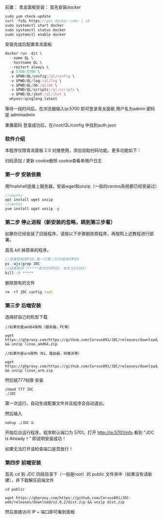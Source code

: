 前置：
青龙面板安装：
首先安装docker

```jsx
sudo yum check-update
curl -fsSL https://get.docker.com/ | sh
sudo systemctl start docker
sudo systemctl status docker
sudo systemctl enable docker
```

安装完成后配置青龙面板

```jsx
docker run -dit \
  --name QL \
  --hostname QL \
  --restart always \
  -p 5700:5700 \
  -v $PWD/QL/config:/ql/config \
  -v $PWD/QL/log:/ql/log \
  -v $PWD/QL/db:/ql/db \
  -v $PWD/QL/scripts:/ql/scripts \
  -v $PWD/QL/jbot:/ql/jbot \
  whyour/qinglong:latest
```

等待一段时间后，在浏览器输入ip:5700 即可登录青龙面板
用户名为admin 密码是 adminadmin

重置密码
登录成功后，在/root/QL/config 中找到auth.json

### **软件介绍**

本程序仅限青龙面板 2.0 对接使用，添加自助扫码功能。更多功能如下：

扫码添加 / 更新 cookie删除 cookie查看单用户日志




### **第一步 安装依赖**

用finalshell连接上服务器。安装wget和unzip（一般的centos系统都已经安装过）

```jsx
//ubuntu
apt install wget unzip
//centos
yum install wget unzip -y
```
### 第二步 停止进程（新安装的忽略，跳到第三步看）

如果你已经安装了旧版程序，请按以下步骤删除原程序，再按照上述教程进行部署。

首先 kill 掉原来的程序。

```jsx
//查看原程序PID,第一行第二列为程序的PID
ps -ajx|grep JDC
//结束程序（*****改为你的PID，本文为24303）
kill -9 *****
```

删除原有的文件

```jsx
rm -rf JDC config.toml
```

### 第三步 后端安装

选择好自己的机型下载

```
//如果你是amd64架构（服务器，PC等）

wget https://ghproxy.com/https://github.com/Corvus091/JDC/releases/download/v2.0.2/linux_amd64.zip && unzip linux_amd64.zip

//如果你是arm架构（N1，路由器，树莓派等）

wget https://ghproxy.com/https://github.com/Corvus091/JDC/releases/download/v2.0.2/linux_arm.zip && unzip linux_arm.zip

```

然后赋777权限 安装

```
chmod 777 JDC
./JDC

```

第一次运行，自动生成配置文件并且程序会自动退出。

然后输入

```
nohup ./JDC &

```

开始后台运行程序。程序默认端口为 5701。打开 [http://ip:5701/info](http://ip:5701/info) 看到 “JDC is Already！” 即说明安装成功！

如果无法打开请检查端口是否放行！

### 第四步 前端安装

首先 cd 到 JDC 同级目录下（一般是root）的 public 文件夹中（如果没有请新建），并下载解压前端文件

```
cd public

wget https://ghproxy.com/https://github.com/Corvus091/JDC-web/releases/download/v2.0.2/dist.zip && unzip dist.zip

```

然后直接访问 IP + 端口即可看到面板
